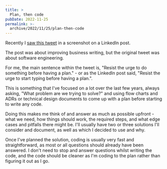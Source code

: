 ```yaml
---
title: >
  Plan, then code
pubDate: 2022-11-25
permalink: >-
  archive/2022/11/25/plan-then-code
---
```


Recently I [saw this tweet](https://twitter.com/OneJKMolina/status/1303047499238776832) in a screenshot on a LinkedIn post.

The post was about improving business writing, but the original tweet was about software engineering.

For me, the main sentence within the tweet is, "Resist the urge to do something before having a plan." - or as the LinkedIn post said, "Resist the urge to start typing before having a plan.".

This is something that I've focused on a lot over the last few years, always asking, "What problem are we trying to solve?" and using flow charts and ADRs or technical design documents to come up with a plan before starting to write any code.

Doing this makes me think of and answer as much as possible upfront - what we need, how things should work, the required steps, and what edge cases and pitfalls there might be. I'll usually have two or three solutions I'll consider and document, as well as which I decided to use and why.

Once I've planned the solution, coding is usually very fast and straightforward, as most or all questions should already have been answered. I don't need to stop and answer questions whilst writing the code, and the code should be cleaner as I'm coding to the plan rather than figuring it out as I go.
